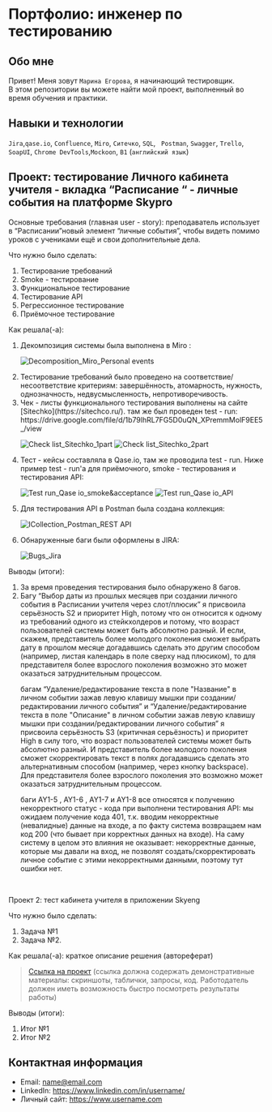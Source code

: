 # Портфолио: инженер по тестированию

## Обо мне 

Привет! Меня зовут ``Марина Егорова``, я начинающий тестировщик. <br>
В этом репозитории вы можете найти мой проект, выполненный во время обучения и практики.
<br>

## Навыки и технологии
``Jira``,``qase.io``, ``Confluence``, ``Miro``, ``Ситечко``, ``SQL``, `` Postman``, ``Swagger``, ``Trello``, <br>
``SoapUI``, ``Chrome DevTools``,``Mockoon``, ``B1`` (``английский язык``)




## Проект: тестирование Личного кабинета учителя - вкладка “Расписание “ - личные события на платформе Skypro

<p> Основные требования (главная user - story): преподаватель использует в “Расписании”новый элемент “личные события”, чтобы видеть помимо уроков с учениками ещё и свои дополнительные дела. </p>
<p>Что нужно было сделать:<p>
<ol>
  <li> Тестирование требований </li>
  <li> Smoke - тестирование </li>
  <li> Функциональное тестирование </li>
  <li> Тестирование API </li> 
  <li> Регрессионное тестирование </li>
  <li> Приёмочное тестирование </li>
   
</ol>



<p>Как решала(-а):<p>

<ol>
<li> Декомпозиция системы была выполнена в Miro : </li>
  
![Decomposition_Miro_Personal events](https://github.com/EgorovaMarinaMyGit/RepositoryOfMarina/blob/main/Decomposition_Miro_Personal%20events.jpg)

<li> Тестирование требований было проведено на соответствие/несоответствие критериям: завершённость,  атомарность, нужность, однозначность, 
  недвусмысленность, непротиворечивость. </li>

<li> Чек - листы функционального тестирования выполнены на сайте [Sitechko](https://sitechco.ru/). там  же был проведен  test - run: </li>
https://drive.google.com/file/d/1b79lhRL7FG5D0uQN_XPremmMolF9EE5_/view

![Check list_Sitechko_1part](https://github.com/EgorovaMarinaMyGit/RepositoryOfMarina/blob/main/Check%20list_Sitechko_1part.jpg)
![Check list_Sitechko_2part](https://github.com/EgorovaMarinaMyGit/RepositoryOfMarina/blob/main/Check%20list_Sitechko_2part.jpg)





  
<li> Тест - кейсы составляла в Qase.io, там же проводила test - run. Ниже пример test - run'а для приёмочного, smoke - тестирования и тестирования API: </li>

![Test run_Qase io_smoke&acceptance](https://github.com/EgorovaMarinaMyGit/RepositoryOfMarina/blob/main/Test%20run_Qase%20io_smoke%26acceptance.jpg)
![Test run_Qase io_API](https://github.com/EgorovaMarinaMyGit/RepositoryOfMarina/blob/main/Test%20run_Qase%20io_API.jpg)



<li> Для тестирования API в Postman была создана коллекция: </li>

![ICollection_Postman_REST API](https://github.com/EgorovaMarinaMyGit/RepositoryOfMarina/blob/main/Collection_Postman_REST%20API.jpg)



<li> Обнаруженные баги были оформлены в JIRA: </li>

![Bugs_Jira](https://github.com/EgorovaMarinaMyGit/RepositoryOfMarina/blob/main/Bugs_Jira.jpg)

</ol>


 
 <p>Выводы (итоги):<p>
<ol>
  <li> За время проведения тестирования было обнаружено 8 багов.  </li>
  <li> Багу “Выбор даты из прошлых месяцев при создании личного события в Расписании учителя через слот/плюсик” я присвоила серьёзность S2 и приоритет High, потому что он относится к одному из требований одного из стейкхолдеров и потому, что возраст пользователей системы может быть абсолютно разный. И если, скажем, представитель более молодого поколения сможет выбрать дату в прошлом месяце догадавшись сделать это другим способом (например, листая календарь в поле сверху над плюсиком), то для представителя более взрослого поколения возможно это может оказаться затруднительным процессом.

багам “Удаление/редактирование текста в поле "Название" в личном событии зажав левую клавишу мышки при создании/редактировании личного события” и “Удаление/редактирование текста в поле "Описание" в личном событии зажав левую клавишу мышки при создании/редактировании личного события” я присвоила серьёзность S3 (критичная серьёзность) и приоритет High в силу того, что возраст пользователей системы может быть абсолютно разный. И представитель более молодого поколения сможет скорректировать текст в полях догадавшись сделать это альтернативным способом (например, через кнопку backspace). Для представителя более взрослого поколения это возможно может оказаться затруднительным процессом.

баги AY1-5 , AY1-6 , AY1-7  и AY1-8 все относятся к получению некорректного статус - кода при выполнени тестирования API: мы ожидаем получение кода 401, т.к. вводим некорректные (невалидные) данные на входе, а по факту система возвращаем нам код 200 (что бывает при корректных данных на входе). На саму систему в целом это влияния не оказывает: некорректные данные, которые мы давали на вход, не позволят создать/скорректировать личное событие с этими некорректными данными, поэтому тут ошибки нет.</li>
</ol>


<br> 

<p> Проект 2: тест кабинета учителя в приложении Skyeng</p>
<p>Что нужно было сделать:<p>
<ol>
  <li>Задача №1</li>
  <li>Задача №2.</li>
</ol>

<p>Как решала(-а): краткое описание решения (автореферат)<p>

>  <a href="https://fogen.notion.site/fogen/1-2-Web-REST-API-Postman-5f1700d11e1840b2a4e244b38cb0190f">Ссылка на проект</a>
  (ссылка должна содержать демонстративные материалы: скриншоты, таблички, запросы, код. Работодатель должен иметь возможность быстро посмотреть результаты работы)
 
 <p>Выводы (итоги):<p>
<ol>
  <li>Итог №1</li>
  <li>Итог №2</li>
</ol>



## Контактная информация
- Email: name@email.com
- LinkedIn: https://www.linkedin.com/in/username/
- Личный сайт: https://www.username.com
